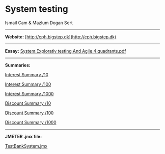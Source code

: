 # System testing
Ismail Cam & Mazlum Dogan Sert

---

**Website:**
[http://cph.bigstep.dk](http://cph.bigstep.dk)

---

**Essay:**
[System Explorativ testing And Agile 4 quadrants.pdf](https://github.com/bigstepdenmark/system-testing/blob/master/System%20Explorativ%20testing%20And%20Agile%204%20quadrants.pdf)

---

**Summaries:** 

[Interest Summary /10](https://github.com/bigstepdenmark/system-testing/blob/master/InterestReport10.csv)

[Interest Summary /100](https://github.com/bigstepdenmark/system-testing/blob/master/InterestReport100.csv)

[Interest Summary /1000](https://github.com/bigstepdenmark/system-testing/blob/master/InterestReport1000.csv)

[Discount Summary /10](https://github.com/bigstepdenmark/system-testing/blob/master/discountReport10.csv)

[Discount Summary /100](https://github.com/bigstepdenmark/system-testing/blob/master/discountReport10.csv)

[Discount Summary /1000](https://github.com/bigstepdenmark/system-testing/blob/master/discountReport10.csv)


---

**JMETER .jmx file:**

[TestBankSystem.jmx](https://github.com/bigstepdenmark/system-testing/blob/master/TestBankSystem.jmx)
